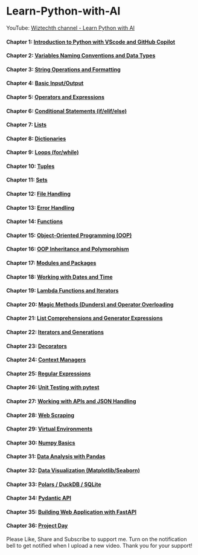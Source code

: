 # Learn-Python-with-AI
YouTube: [Wiztechth channel - Learn Python with AI](https://www.youtube.com/watch?v=58YfRuxor9I&list=PLdApO03wcsikeNWKoxfwjWkvzsDhYpicE)

#### **Chapter 1:** [Introduction to Python with VScode and GitHub Copilot](https://youtu.be/2ZRQxJqJQck)
#### **Chapter 2:** [Variables Naming Conventions and Data Types](https://youtu.be/lQLbuHMmPrw)
#### **Chapter 3:** [String Operations and Formatting](https://youtu.be/KX2aEvNDaak)
#### **Chapter 4:** [Basic Input/Output](https://youtu.be/U2F8zTxFcq4)
#### **Chapter 5:** [Operators and Expressions](https://youtu.be/xGPRa_3TY_8)
#### **Chapter 6:** [Conditional Statements (if/elif/else)](https://youtu.be/Tlri-dVpjbE)
#### **Chapter 7:** [Lists](https://youtu.be/-8iavSuTP4s)
#### **Chapter 8:** [Dictionaries](https://youtu.be/GUjhaEIJVEE)
#### **Chapter 9:** [Loops (for/while)](https://youtu.be/CTC0I3goFlY)
#### **Chapter 10:** [Tuples](https://youtu.be/121769Oe134)
#### **Chapter 11:** [Sets]()
#### **Chapter 12:** [File Handling]()
#### **Chapter 13:** [Error Handling]()
#### **Chapter 14:** [Functions]()
#### **Chapter 15:** [Object-Oriented Programming (OOP)]()
#### **Chapter 16:** [OOP Inheritance and Polymorphism]()
#### **Chapter 17:** [Modules and Packages]()
#### **Chapter 18:** [Working with Dates and Time]()
#### **Chapter 19:** [Lambda Functions and Iterators]()
#### **Chapter 20:** [Magic Methods (Dunders) and Operator Overloading]()
#### **Chapter 21:** [List Comprehensions and Generator Expressions]()
#### **Chapter 22:** [Iterators and Generations]()
#### **Chapter 23:** [Decorators]()
#### **Chapter 24:** [Context Managers]()
#### **Chapter 25:** [Regular Expressions]()
#### **Chapter 26:** [Unit Testing with pytest]()
#### **Chapter 27:** [Working with APIs and JSON Handling]()
#### **Chapter 28:** [Web Scraping]()
#### **Chapter 29:** [Virtual Environments]()
#### **Chapter 30:** [Numpy Basics]()
#### **Chapter 31:** [Data Analysis with Pandas]()
#### **Chapter 32:** [Data Visualization (Matplotlib/Seaborn)]()
#### **Chapter 33:** [Polars / DuckDB / SQLite]()
#### **Chapter 34:** [Pydantic API]()
#### **Chapter 35:** [Building Web Application with FastAPI]()
#### **Chapter 36:** [Project Day]()

Please Like, Share and Subscribe to support me. Turn on the notification bell to get notified when I upload a new video. Thank you for your support!
